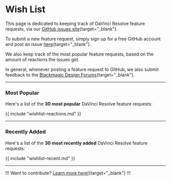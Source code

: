 # Wish List

This page is dedicated to keeping track of DaVinci Resolve feature requests, via our [GitHub issues site](https://github.com/CommandPost/ResolveCafe/issues){target="_blank"}.

To submit a new feature request, simply sign up for a free GitHub account and post an issue [here](https://github.com/CommandPost/ResolveCafe/issues){target="_blank"}.

We also keep track of the most popular feature requests, based on the amount of reactions the issues get.

In general, whenever posting a feature request to GitHub, we also submit feedback to the [Blackmagic Design Forums](https://forum.blackmagicdesign.com/viewforum.php?f=21&sid=f22b8d91290f36eb3cd987459d49f572){target="_blank"}.

---

### Most Popular

Here's a list of the **30 most popular** DaVinci Resolve feature requests:

{{ include "wishlist-reactions.md" }}

---

### Recently Added

Here's a list of the **30 most recently added** DaVinci Resolve feature requests:

{{ include "wishlist-recent.md" }}

---

!!!
Want to contribute? [Learn more here!](https://resolve.cafe/contribute/){target="_blank"}
!!!